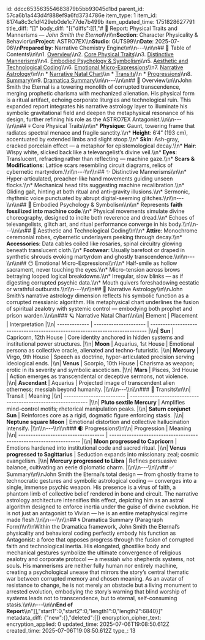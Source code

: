 id: ddcc653563554683879b5bb93045d1bd
parent_id: 57ca6b1a443d4f888ef9a6fd3734786e
item_type: 1
item_id: 8174a8c3c1df429eb0de1c77de7b499b
item_updated_time: 1751828627791
title_diff: "[]"
body_diff: "[{\"diffs\":[[1,\"# 📘 Report: Physical Traits and Mannerisms — *John Smith the Eternal*\\\n\\\n**Section**: Character Physicality & Behavior\\\n**Project**: ASTRO7EX\\\n**Studio**: GUTS99\\\n**Date**: 2025-07-06\\\n**Prepared by**: Narrative Chemistry Engine\\\n\\\n---\\\n\\\n## 📓 Table of Contents\\\n\\\n1. [Overview](#overview)\\\n2. [Core Physical Traits](#core-physical-traits)\\\n3. [Distinctive Mannerisms](#distinctive-mannerisms)\\\n4. [Embodied Psychology & Symbolism](#embodied-psychology--symbolism)\\\n5. [Aesthetic and Technological Coding](#aesthetic-and-technological-coding)\\\n6. [Emotional Micro-Expressions](#emotional-micro-expressions)\\\n7. [Narrative Astrology](#narrative-astrology)\\\n\\\n   * [Narrative Natal Chart](#narrative-natal-chart)\\\n   * [Transits](#transits)\\\n   * [Progressions](#progressions)\\\n8. [Summary](#summary)\\\n9. [Dramatica Summary](#dramatica-summary)\\\n\\\n---\\\n\\\n## 🧠 Overview\\\n\\\nJohn Smith the Eternal is a towering monolith of corrupted transcendence, merging prophetic charisma with mechanized alienation. His physical form is a ritual artifact, echoing corporate liturgies and technological ruin. This expanded report integrates his narrative astrology layer to illuminate his symbolic gravitational field and deepen the metaphysical resonance of his design, further refining his role as the ASTRO7EX Antagonist.\\\n\\\n---\\\n\\\n## 💀 Core Physical Traits\\\n\\\n* **Physique**: Gaunt, towering frame that radiates spectral menace and fragile sanctity.\\\n* **Height**: 6’4” (193 cm), accentuated by extended limbs and slight stoop.\\\n* **Skin**: Ash-gray, cracked porcelain effect — a metaphor for epistemological decay.\\\n* **Hair**: Wispy white, slicked back like a televangelist’s divine veil.\\\n* **Eyes**: Translucent, refracting rather than reflecting — machine gaze.\\\n* **Scars & Modifications**: Lattice scars resembling circuit diagrams, relics of cybernetic martyrdom.\\\n\\\n---\\\n\\\n## ✨ Distinctive Mannerisms\\\n\\\n* Hyper-articulated, preacher-like hand movements guiding unseen flocks.\\\n* Mechanical head tilts suggesting machine recalibration.\\\n* Gliding gait, hinting at both ritual and anti-gravity illusions.\\\n* Sermonic, rhythmic voice punctuated by abrupt digital-seeming glitches.\\\n\\\n---\\\n\\\n## 🧬 Embodied Psychology & Symbolism\\\n\\\n* Represents **faith fossilized into machine code**.\\\n* Physical movements simulate divine choreography, designed to incite both reverence and dread.\\\n* Echoes of televangelists, glitch art, and ritual performance converge in his body.\\\n\\\n---\\\n\\\n## 🤖 Aesthetic and Technological Coding\\\n\\\n* **Attire**: Monochrome ceremonial robes, cybernetic underlayers peeking through decay.\\\n* **Accessories**: Data cables coiled like rosaries, spinal circuitry glowing beneath translucent cloth.\\\n* **Footwear**: Usually barefoot or draped in synthetic shrouds evoking martyrdom and ghostly transcendence.\\\n\\\n---\\\n\\\n## 😶 Emotional Micro-Expressions\\\n\\\n* Half-smile as hollow sacrament, never touching the eyes.\\\n* Micro-tension across brows betraying looped logical breakdowns.\\\n* Irregular, slow blinks — as if digesting corrupted psychic data.\\\n* Mouth quivers foreshadowing ecstatic or wrathful outbursts.\\\n\\\n---\\\n\\\n## 🔮 Narrative Astrology\\\n\\\nJohn Smith’s narrative astrology dimension reflects his symbolic function as a corrupted messianic algorithm. His metaphysical chart underlines the fusion of spiritual zealotry with systemic control — embodying both prophet and prison warden.\\\n\\\n### 🪐 Narrative Natal Chart\\\n\\\n| Element       | Placement             | Interpretation                                                               |\\\n| ------------- | --------------------- | ---------------------------------------------------------------------------- |\\\n| **Sun**       | Capricorn, 12th House | Core identity anchored in hidden systems and institutional power structures. |\\\n| **Moon**      | Aquarius, 1st House   | Emotional persona as collective oracle, alienated and techno-futuristic.     |\\\n| **Mercury**   | Virgo, 9th House      | Speech as doctrine, hyper-articulated precision serving ideological ends.    |\\\n| **Venus**     | Scorpio, 10th House   | Charisma as weapon; erotic in its severity and symbolic asceticism.          |\\\n| **Mars**      | Pisces, 3rd House     | Action emerges as transcendental or deceptive sermons, not violence.         |\\\n| **Ascendant** | Aquarius              | Projected image of transcendent alien otherness; messiah beyond humanity.    |\\\n\\\n---\\\n\\\n### 🌊 Transits\\\n\\\n| Transit                   | Meaning                                                       |\\\n| ------------------------- | ------------------------------------------------------------- |\\\n| **Pluto sextile Mercury** | Amplifies mind-control motifs; rhetorical manipulation peaks. |\\\n| **Saturn conjunct Sun**   | Reinforces core as a rigid, dogmatic figure enforcing stasis. |\\\n| **Neptune square Moon**   | Emotional distortion and collective hallucination intensify.  |\\\n\\\n---\\\n\\\n### 🌒 Progressions\\\n\\\n| Progression                         | Meaning                                                            |\\\n| ----------------------------------- | ------------------------------------------------------------------ |\\\n| **Moon progressed to Capricorn**    | Emotions hardened into institutional code and sacred ritual.       |\\\n| **Venus progressed to Sagittarius** | Seduction expands into missionary zeal; cosmic evangelism.         |\\\n| **Mercury progressed to Libra**     | Refines persuasive balance, cultivating an eerie diplomatic charm. |\\\n\\\n---\\\n\\\n## ✅ Summary\\\n\\\nJohn Smith the Eternal’s total design — from ghostly frame to technocratic gestures and symbolic astrological coding — converges into a single, immense psychic weapon. His presence is a virus of faith, a phantom limb of collective belief rendered in bone and circuit. The narrative astrology architecture intensifies this effect, depicting him as an astral algorithm designed to enforce inertia under the guise of divine evolution. He is not just an antagonist to Vivian — he is an entire metaphysical regime made flesh.\\\n\\\n---\\\n\\\n## 🌀 Dramatica Summary (Paragraph Form)\\\n\\\nWithin the Dramatica framework, John Smith the Eternal’s physicality and behavioral coding perfectly embody his function as Antagonist: a force that opposes progress through the fusion of corrupted faith and technological inertia. His elongated, ghostlike body and mechanical gestures symbolize the ultimate convergence of religious zealotry and corporate protocol — a messiah who shepherds systems, not souls. His mannerisms are neither fully human nor entirely machine, creating a psychological unease that mirrors the story’s central thematic war between corrupted memory and chosen meaning. As an avatar of resistance to change, he is not merely an obstacle but a living monument to arrested evolution, embodying the story’s warning that blind worship of systems leads not to transcendence, but to eternal, self-consuming stasis.\\\n\\\n---\\\n\\\n**End of Report**\\\n\"]],\"start1\":0,\"start2\":0,\"length1\":0,\"length2\":6840}]"
metadata_diff: {"new":{},"deleted":[]}
encryption_cipher_text: 
encryption_applied: 0
updated_time: 2025-07-06T19:08:50.612Z
created_time: 2025-07-06T19:08:50.612Z
type_: 13